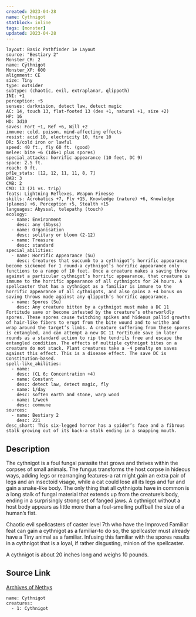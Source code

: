 ```yaml
---
created: 2023-04-28
name: Cythnigot
statblock: inline
tags: [monster]
updated: 2023-04-28
---
```

```statblock
layout: Basic Pathfinder 1e Layout
source: "Bestiary 2"
Monster_CR: 2
name: Cythnigot
Monster_XP: 600
alignment: CE
size: Tiny
type: outsider
subtype: (chaotic, evil, extraplanar, qlippoth)
INI: +1
perception: +5
senses: darkvision, detect law, detect magic
AC: 14, touch 13, flat-footed 13 (dex +1, natural +1, size +2)
HP: 16
HD: 3d10
saves: Fort +1, Ref +6, Will +2
immune: cold, poison, mind-affecting effects
resist: acid 10, electricity 10, fire 10
DR: 5/cold iron or lawful
speed: 40 ft., fly 60 ft. (good)
melee: bite +6 (1d6+1 plus spores)
special_attacks: horrific appearance (10 feet, DC 9)
space: 2.5 ft.
reach: 0 ft.
pf1e_stats: [12, 12, 11, 11, 8, 7]
BAB: 3
CMB: 2
CMD: 13 (21 vs. trip)
feats: Lightning Reflexes, Weapon Finesse
skills: Acrobatics +7, Fly +15, Knowledge (nature) +6, Knowledge (planes) +6, Perception +5, Stealth +15
languages: Abyssal, telepathy (touch)
ecology:
  - name: Environment
    desc: any (Abyss)
  - name: Organisation
    desc: solitary or bloom (2-12)
  - name: Treasure
    desc: standard
special_abilities:
  - name: Horrific Appearance (Su)
    desc: Creatures that succumb to a cythnigot’s horrific appearance become sickened for 1 round-a cythnigot’s horrific appearance only functions to a range of 10 feet. Once a creature makes a saving throw against a particular cythnigot’s horrific appearance, that creature is immune to the horrific appearance of all cythnigots for 24 hours. A spellcaster that has a cythnigot as a familiar is immune to the horrific appearance of all cythnigots, and also gains a +4 bonus on saving throws made against any qlippoth’s horrific appearance.
  - name: Spores (Su)
    desc: Any creature bitten by a cythnigot must make a DC 11 Fortitude save or become infested by the creature’s otherworldly spores. These spores cause twitching spikes and hideous pallid growths of hair-like fibers to erupt from the bite wound and to writhe and wrap around the target’s limbs. A creature suffering from these spores is entangled, and can attempt a new DC 11 Fortitude save in later rounds as a standard action to rip the tendrils free and escape the entangled condition. The effects of multiple cythnigot bites on a creature do not stack. Plant creatures take a -4 penalty on saves against this effect. This is a disease effect. The save DC is Constitution-based.
spell-like_abilities:
  - name:
    desc: (CL 6; Concentration +4)
  - name: Constant
    desc: detect law, detect magic, fly
  - name: 1/day
    desc: soften earth and stone, warp wood
  - name: 1/week
    desc: commune
sources:
  - name: Bestiary 2
    desc: 221
desc_short: This six-legged horror has a spider’s face and a fibrous stalk growing out of its back-a stalk ending in a snapping mouth.
```
## Description
The cythnigot is a foul fungal parasite that grows and thrives within the corpses of small animals. The fungus transforms the host corpse in hideous ways, adding legs or rearranging features-a rat might gain an extra pair of legs and an insectoid visage, while a cat could lose all its legs and fur and gain a snake-like body. The only thing that all cythnigots have in common is a long stalk of fungal material that extends up from the creature’s body, ending in a surprisingly strong set of fanged jaws. A cythnigot without a host body appears as little more than a foul-smelling puffball the size of a human’s fist.

Chaotic evil spellcasters of caster level 7th who have the Improved Familiar feat can gain a cythnigot as a familiar-to do so, the spellcaster must already have a Tiny animal as a familiar. Infusing this familiar with the spores results in a cythnigot that is a loyal, if rather disgusting, minion of the spellcaster.

A cythnigot is about 20 inches long and weighs 10 pounds.
## Source Link
[Archives of Nethys](https://aonprd.com/MonsterDisplay.aspx?ItemName=Cythnigot)
```encounter-table
name: Cythnigot
creatures:
  - 1: Cythnigot
```
